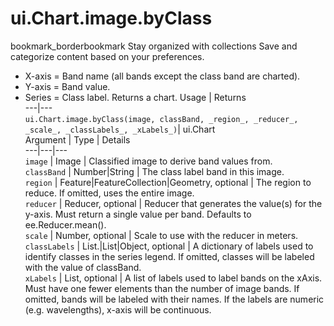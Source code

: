  
#  ui.Chart.image.byClass
bookmark_borderbookmark Stay organized with collections  Save and categorize content based on your preferences. 
- X-axis = Band name (all bands except the class band are charted).
- Y-axis = Band value.
- Series = Class label.
Returns a chart.
Usage | Returns  
---|---  
`ui.Chart.image.byClass(image, classBand, _region_, _reducer_, _scale_, _classLabels_, _xLabels_)`|  ui.Chart  
Argument | Type | Details  
---|---|---  
`image` | Image | Classified image to derive band values from.  
`classBand` | Number|String | The class label band in this image.  
`region` | Feature|FeatureCollection|Geometry, optional | The region to reduce. If omitted, uses the entire image.  
`reducer` | Reducer, optional | Reducer that generates the value(s) for the y-axis. Must return a single value per band. Defaults to ee.Reducer.mean().  
`scale` | Number, optional | Scale to use with the reducer in meters.  
`classLabels` | List.<String>|List<String>|Object, optional | A dictionary of labels used to identify classes in the series legend. If omitted, classes will be labeled with the value of classBand.  
`xLabels` | List<Object>, optional | A list of labels used to label bands on the xAxis. Must have one fewer elements than the number of image bands. If omitted, bands will be labeled with their names. If the labels are numeric (e.g. wavelengths), x-axis will be continuous.  
